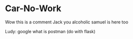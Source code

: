 # Car-No-Work
Wow this is a comment
Jack you alcoholic
samuel is here too


Ludy: google what is postman (do with flask)